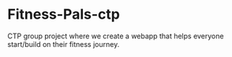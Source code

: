 # Fitness-Pals-ctp
CTP group project where we create a webapp that helps everyone start/build on their fitness journey.
